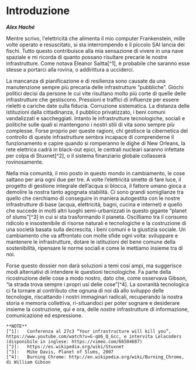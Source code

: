 **Introduzione**
===

***Alex Haché***

Mentre scrivo, l'elettricità che alimenta il mio computer Frankenstein, mille volte operato e resuscitato, si sta interrompendo e il piccolo SAI lancia dei fischi. Tutto questo contribuisce alla mia sensazione di vivere in una nave spaziale e mi ricorda di quanto possano risultare precarie le nostre infrastrutture. Come notava Eleanor Saitta[^1], è probabile che saranno esse stesse a portarci alla rovina, o addirittura a ucciderci. 

La mancanza di pianificazione e di resilienza sono causate da una manutenzione sempre più precaria delle infrastrutture “pubbliche”. Giochi politici decisi da persone le cui vite risultano molto più corte di quelle delle infrastrutture che gestiscono. Pressioni e traffici di influenze per essere rieletti e cariche date sulla fiducia. Corruzione sistematica. La distanza delle istituzioni dalla cittadinanza, il pubblico privatizzato, i beni comuni vandalizzati e saccheggiati. Intanto le infrastrutture tecnologiche, sociali e politiche sulle quali si mantengono i nostri stili di vita sono sempre più complesse. Forse proprio per queste ragioni, chi gestisce la cibernetica del controllo di queste infrastrutture sembra incapace di comprenderne il funzionamento e capire quando si romperanno le dighe di New Orleans, la rete elettrica cadrà in black-out epici, le centrali nucleari saranno infettate per colpa di Stuxnet[^2], o il sistema finanziario globale collasserà rovinosamente. 

Nella mia comunità, il mio posto in questo mondo in cambiamento, le cose saltano per aria ogni due per tre. A volte l’elettricità smette di fare luce, il progetto di gestione integrale dell’acqua si blocca, il fattore umano gioca a demolire la nostra tanto agognata stabilità. Ci sono grandi somiglianze tra quello che cerchiamo di conseguire in maniera autogestita con le nostre infrastrutture di base (acqua, elettricità, bagni, cucina e internet) e quello che succede in molti altri luoghi semi-urbanizzati in questo gigante “planet of slums”[^3] in cui si sta trasformando il pianeta. Oscilliamo tra il consumo ridicolo e insostenibile di risorse naturali e tecnologiche e la costruzione di una società basata sulla decrescita, i beni comuni e la giustizia sociale. Un cambiamento che va affrontato con molte sfide ogni volta: sviluppare e mantenere le infrastrutture, dotare le istituzioni del bene comune della sostenibilità, ripensare le norme sociali e come le mettiamo insieme tra di noi. 

Forse questo dossier non darà soluzioni a temi cosí ampi, ma suggerisce modi alternativi di intendere le questioni tecnologiche. Fa parte della ricostruzione delle cose a modo nostro, dato che, come osservava Gibson, “la strada trova sempre i propri usi delle cose”[^4]. La sovranità tecnologica ci fa tornare al contributo che ognuna di noi dà allo sviluppo delle tecnologie, riscattando i nostri immaginari radicali, recuperando la nostra storia e memoria collettiva, ri-situandoci per poter sognare e desiderare insieme la costruzione, qui e ora, delle *nostre* infrastrutture di informazione, comunicazione ed espressione. 

    **NOTE**
    [^1]:	Conferenza al 27c3 “Your infrastructure will kill you”, https://www.youtube.com/watch?v=G-qU6_Q_Gcc, e intervita Lelacoders (disponibile in inglese: https://vimeo.com/66504687)
    [^2]:	https://es.wikipedia.org/wiki/Stuxnet
    [^3]:	Mike Davis, Planet of Slums, 2007
    [^4]:	Burning Chrome: http://en.wikipedia.org/wiki/Burning_Chrome, di William Gibson


